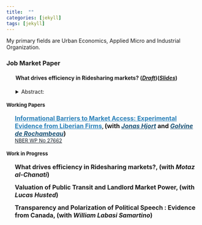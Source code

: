 ```yaml
---
title:  ""
categories: [jekyll]
tags: [jekyll]
---
```


<p>My primary fields are Urban Economics, Applied Micro and Industrial Organization.
</p>


<h3 id="job-market-paper">Job Market Paper</h3>
<ul>
  <h4><b>What drives efficiency in Ridesharing markets?</b>
(<a href=" target="_blank"><em>Draft</em></a>)(<a href="" target="_blank"><em>Slides</em></a>)</h4>
<details><summary>Abstract:</summary><p><font size="2">Abstract here</details>
</ul>

<h4 id="working-papers"><strong>Working Papers</strong></h4>
<ul>
  <p><b><font size="3"><span style="color:#6495ed"><a href="{{ site.baseurl }}/files/HjortIyerDeRochambeau_073020.pdf" style="color:#2980b9;" target="_blank">Informational Barriers to Market Access: Experimental Evidence from Liberian Firms</a></span></font>, <font size="3">(with <a href="https://sites.google.com/site/jonashjort/" style="color:#1a5276;" target="_blank"><em>Jonas Hjort</em></a> and <a href="https://golvine.com/" style="color:#1a5276;" target="_blank"><em>Golvine de Rochambeau</em></a>)</font></b>
  <br/><font size="2"><a href="https://www.nber.org/papers/w27662?utm_campaign=ntwh" style="color:#17202a;">NBER WP No 27662</a></font></p></ul>

<!--(<a href=".{{ site.baseurl }}/files/Paper2.pdf" target="_blank"><em>Draft</em></a>)-->
<!---<details><summary>Abstract:</summary><p><font size="2">Evidence suggests that firms in poor countries stagnate because they cannot access
growth-conducive markets. We hypothesize that overlooked heterogeneity in marketing
ability distorts market access. To investigate, we gave a random subset of Liberian
firms vouchers for a week-long program that teaches how to sell to corporations, governments,
and other large buyers. Firms that participate win about three times as
many contracts, but only firms with access to the Internet benefit. We use a simple
model and variation in online and offline demand to show evidence that this is because
ICT dampens traditional information frictions, but not marketing barriers.</font></p></details>
-->

    
<h4 id="work-in-progress"><strong>Work in Progress</strong></h4>
<ul>
  <p><b><font size="3">What drives efficiency in Ridesharing markets?, (with <em>Motaz al-Chanati</em>)</font></b></p>
</ul> 
<ul>
  <p><b><font size="3">Valuation of Public Transit and Landlord Market Power, (with <em>Lucas Husted</em>)</font></b></p>
</ul> 
<ul>
  <p><b><font size="3">Transparency and Polarization of Political Speech : Evidence from Canada, (with <em>William Labasi Samartino</em>)</font></b></p>
</ul> 

